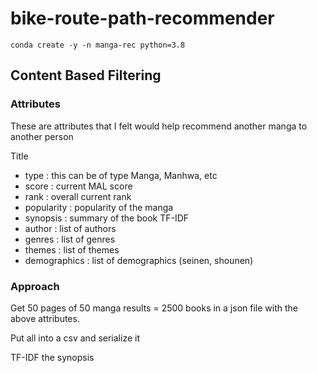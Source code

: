 # bike-route-path-recommender
```
conda create -y -n manga-rec python=3.8
```

## Content Based Filtering

### Attributes
These are attributes that I felt would help recommend another manga to another person

Title
- type : this can be of type Manga, Manhwa, etc
- score : current MAL score
- rank : overall current rank
- popularity : popularity of the manga
- synopsis : summary of the book TF-IDF
- author : list of authors
- genres : list of genres
- themes : list of themes
- demographics : list of demographics (seinen, shounen)

### Approach
Get 50 pages of 50 manga results = 2500 books in a json file with the above attributes.

Put all into a csv and serialize it

TF-IDF the synopsis


